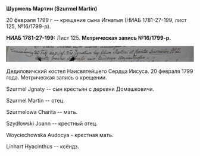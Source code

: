 **Шурмель Мартин (Szurmel Martin)**

20 февраля 1799 г -- крещение сына Игнатыя (НИАБ 1781-27-199, лист 125,
№16/1799-р).

**НИАБ 1781-27-199:** Лист 125. **Метрическая запись №16/1799-р.**

![](./media/fb97cdb72a58c2349c918070ebbe31b1c6b12d9c.png)

Дедиловичский костел Наисвятейшего Сердца Иисуса. 20 февраля 1799 года.
Метрическая запись о крещении.

Szurmel Jgnaty -- сын крестьян с деревни Домашковичи.

Szurmel Martin -- отец.

Szurmelowa Charita -- мать.

Szydłowski Joann -- крестный отец.

Woyciechowska Audocya - крестная мать.

Linhart Hyacinthus -- ксёндз.
